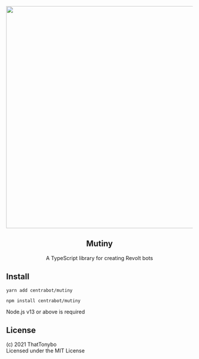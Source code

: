 <div align='center'>
    <img src='https://i.imgur.com/HvLJO1j.png' width='600'>
    <h2>Mutiny</h2>
    <p>A TypeScript library for creating Revolt bots</p>
</div>

## Install
```
yarn add centrabot/mutiny

npm install centrabot/mutiny
```

Node.js v13 or above is required

## License
(c) 2021 ThatTonybo  
Licensed under the MIT License